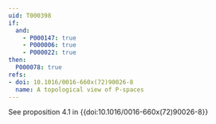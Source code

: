 ```yaml
---
uid: T000398
if:
  and:
    - P000147: true
    - P000006: true
    - P000022: true
then:
  P000078: true
refs:
- doi: 10.1016/0016-660x(72)90026-8
  name: A topological view of P-spaces
---
```


See proposition 4.1 in {{doi:10.1016/0016-660x(72)90026-8}}
